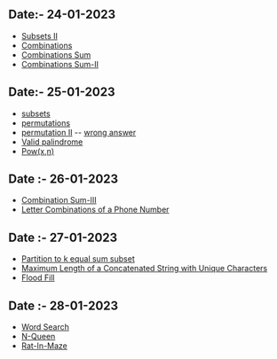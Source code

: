 ## Date:- 24-01-2023
- [Subsets II](https://leetcode.com/problems/subsets-ii/submissions/884258799/)
- [Combinations](https://leetcode.com/problems/combinations/submissions/884266252/)
- [Combinations Sum](https://leetcode.com/problems/combination-sum/submissions/884274747/)
- [Combinations Sum-II](https://leetcode.com/problems/combination-sum-ii/submissions/884292525/)
## Date:- 25-01-2023

- [subsets](https://leetcode.com/problems/subsets/submissions/884958354/)
- [permutations](https://leetcode.com/problems/permutations/submissions/884967750/)
- [permutation II](https://leetcode.com/problems/permutations-ii/submissions/885033488/)
-- [wrong answer](https://leetcode.com/problems/permutations-ii/submissions/884980215/)
- [Valid palindrome](https://leetcode.com/problems/valid-palindrome/submissions/885022252/)
- [Pow(x,n)](https://leetcode.com/problems/powx-n/submissions/885027037/)

## Date :- 26-01-2023
- [Combination Sum-III](https://leetcode.com/problems/combination-sum-iii/submissions/885681715/)
- [Letter Combinations of a Phone Number](https://leetcode.com/problems/letter-combinations-of-a-phone-number/submissions/885719972/)

## Date :- 27-01-2023
- [Partition to k equal sum subset](https://leetcode.com/problems/partition-to-k-equal-sum-subsets/submissions/886259907/)
- [Maximum Length of a Concatenated String with Unique Characters](https://leetcode.com/problems/maximum-length-of-a-concatenated-string-with-unique-characters/submissions/886352241/)
- [Flood Fill](https://leetcode.com/problems/flood-fill/submissions/886369948/)

## Date :- 28-01-2023
- [Word Search](https://leetcode.com/problems/word-search/submissions/886741952/)
- [N-Queen](https://leetcode.com/problems/n-queens/submissions/886785506/)
- [Rat-In-Maze]()
